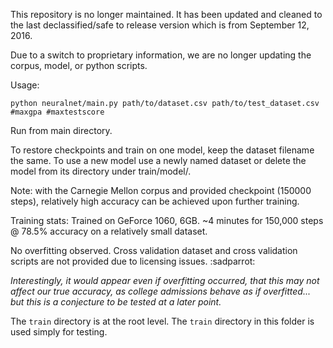 This repository is no longer maintained. It has been updated and cleaned to the last declassified/safe to release version which is from September 12, 2016.

Due to a switch to proprietary information, we are no longer updating the corpus, model, or python scripts.

Usage:

```python neuralnet/main.py path/to/dataset.csv path/to/test_dataset.csv #maxgpa #maxtestscore```

Run from main directory.

To restore checkpoints and train on one model, keep the dataset filename the same. To use a new model use a newly named dataset or delete the model from its directory under train/model/.

Note: with the Carnegie Mellon corpus and provided checkpoint (150000 steps), relatively high accuracy can be achieved upon further training.

Training stats:
Trained on GeForce 1060, 6GB. ~4 minutes for 150,000 steps @ 78.5% accuracy on a relatively small dataset.

No overfitting observed. Cross validation dataset and cross validation scripts are not provided due to licensing issues. :sadparrot:

*Interestingly, it would appear even if overfitting occurred, that this may not affect our true accuracy, as college admissions behave as if overfitted... but this is a conjecture to be tested at a later point.*

The `train` directory is at the root level. The `train` directory in this folder is used simply for testing.